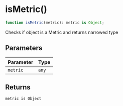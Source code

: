 # isMetric()

```ts
function isMetric(metric): metric is Object;
```

Checks if object is a Metric and returns narrowed type

## Parameters

| Parameter | Type  |
| --------- | ----- |
| `metric`  | `any` |

## Returns

`metric is Object`
